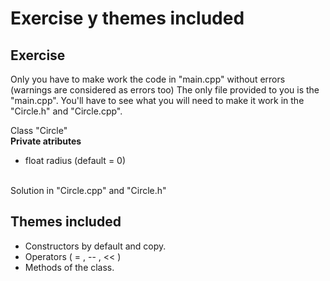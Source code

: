 # Exercise y themes included

## Exercise
Only you have to make work the code in "main.cpp" without errors (warnings are considered as errors too)
The only file provided to you is the "main.cpp". You'll have to see what you will need to make it work in the "Circle.h" and "Circle.cpp".
<br>

Class "Circle" <br>
__Private atributes__<br>
- float radius (default = 0)
<br>
Solution in "Circle.cpp" and "Circle.h"

## Themes included

- Constructors by default and copy.
- Operators ( = , -- , << )
- Methods of the class.

